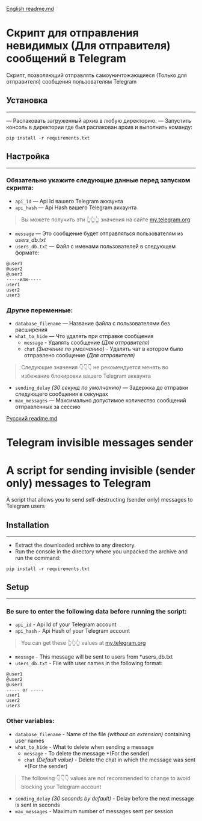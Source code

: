 [English readme.md](#english-readme) 
# <a name="russian-readme"></a> Скрипт для отправления невидимых (Для отправителя) сообщений в Telegram

Скрипт, позволяющий отправлять самоуничтожающиеся (Только для отправителя) сообщения пользователям Telegram

## **Установка**
---
— Распаковать загруженный архив в любую директорию.
— Запустить консоль в директории где был распакован архив и выполнить команду:
```
pip install -r requirements.txt
```

## **Настройка**
---
### Обязательно укажите следующие данные перед запуском скрипта:

* `api_id` — Api Id вашего Telegram аккаунта
* `api_hash` — Api Hash вашего Telegram аккаунта
> Вы можете получить эти 👆👆👆 значения на сайте [my.telegram.org](my.telegram.org)
* `message` — Это сообщение будет отправляться пользователям из *users_db.txt*
* `users_db.txt` — Файл с именами пользователей в следующем формате:

```
@user1
@user2
@user3
-----или-----
user1
user2
user3
```

### Другие переменные:

* `database_filename` — Название файла с пользователями без расширения
* `what_to_hide` — Что удалять при отправке сообщения
    * `message` - Удалять сообщение *(Для отправителя)*
    * `chat` *(Значение по умолчанию)* - Удалять чат в котором было отправлено сообщение *(Для отправителя)*
    
> Следующие значения 👇👇👇 не рекомендуется менять во избежание блокировки вашего Telegram аккаунта
* `sending_delay` *(30 секунд по умолчанию)* — Задержка до отправки следующего сообщения в секундах
* `max_messages` — Максимально допустимое количество сообщений отправленных за сессию

[Русский readme.md](#russian-readme)
# <a name="english-readme"></a>Telegram invisible messages sender
# A script for sending invisible (sender only) messages to Telegram

A script that allows you to send self-destructing (sender only) messages to Telegram users

## **Installation**
---
- Extract the downloaded archive to any directory.
- Run the console in the directory where you unpacked the archive and run the command:
```
pip install -r requirements.txt
```

## **Setup**
---
### Be sure to enter the following data before running the script:

* `api_id` - Api Id of your Telegram account
* `api_hash` - Api Hash of your Telegram account
> You can get these 👆👆👆 values at [my.telegram.org](my.telegram.org)
* `message` - This message will be sent to users from *users_db.txt
* `users_db.txt` - File with user names in the following format:

```
@user1
@user2
@user3
----- or -----
user1
user2
user3
```

### Other variables:

* `database_filename` - Name of the file *(without an extension)* containing user names
* `what_to_hide` - What to delete when sending a message
    * `message` - To delete the message *(For the sender)
    * `chat` *(Default value)* - Delete the chat in which the message was sent *(For the sender)
    
> The following 👇👇👇 values are not recommended to change to avoid blocking your Telegram account
* `sending_delay` *(30 seconds by default)* - Delay before the next message is sent in seconds
* `max_messages` - Maximum number of messages sent per session